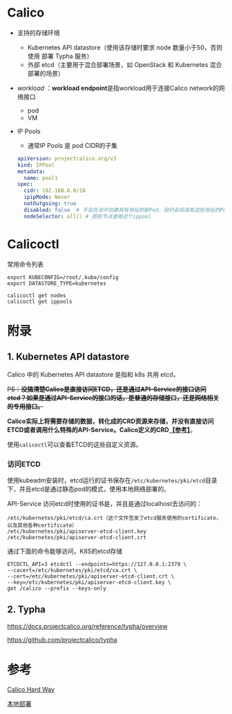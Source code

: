 # Calico

- 支持的存储环境
    - Kubernetes API datastore（使用该存储时要求 node 数量小于50，否则使用 部署  Typha 服务）
    - 外部 etcd（主要用于混合部署场景，如 OpenStack 和 Kubernetes 混合部署的场景）
    
- *workload* ：**workload endpoint**是指workload用于连接Calico network的网络接口

    - pod
    - VM

- IP Pools

    - 通常IP Pools 是 pod CIDR的子集

    ```yaml
    apiVersion: projectcalico.org/v3
    kind: IPPool
    metadata:
      name: pool1
    spec:
      cidr: 192.168.0.0/18
      ipipMode: Never
      natOutgoing: true
      disabled: false  # 不会在池中创建具有地址的新Pod，但仍会将具有这些地址的Pod识别为Calico网络的一部分。
      nodeSelector: all() # 那些节点使用这个ippool
    ```

    

# Calicoctl

常用命令列表

```shell
export KUBECONFIG=/root/.kube/config 
export DATASTORE_TYPE=kubernetes

calicoctl get nodes
calicoctl get ippools
```

# 附录

## 1. Kubernetes API datastore

Calico 中的 Kubernetes API datastore 是指和 k8s 共用 etcd，

~~PS：**没搞清楚Calico是直接访问ETCD，还是通过API-Service的接口访问etcd？如果是通过API-Service的接口的话，是普通的存储接口，还是网络相关的专用接口。**~~

**Calico实际上将需要存储的数据，转化成的CRD资源来存储，并没有直接访问ETCD或者调用什么特殊的API-Service。Calico定义的CRD[【参考】](https://docs.projectcalico.org/manifests/crds.yaml)**。

使用```calicoctl```可以查看ETCD的这些自定义资源。

### 访问ETCD

使用kubeadm安装时，etcd运行的证书保存在```/etc/kubernetes/pki/etcd```目录下，并且etcd是通过静态pod的模式，使用本地网络部署的。

API-Service 访问etcd时使用的证书是，并且是通过localhost去访问的：

```
/etc/kubernetes/pki/etcd/ca.crt（这个文件签发了etcd服务使用的certificate，以及其他各种certificate）
/etc/kubernetes/pki/apiserver-etcd-client.key
/etc/kubernetes/pki/apiserver-etcd-client.crt
```

通过下面的命令能够访问，K8S的etcd存储

```
ETCDCTL_API=3 etcdctl --endpoints=https://127.0.0.1:2379 \
--cacert=/etc/kubernetes/pki/etcd/ca.crt \
--cert=/etc/kubernetes/pki/apiserver-etcd-client.crt \
--key=/etc/kubernetes/pki/apiserver-etcd-client.key \
get /calico --prefix --keys-only
```



## 2. Typha

https://docs.projectcalico.org/reference/typha/overview

https://github.com/projectcalico/typha

# 参考

[Calico Hard Way](https://docs.projectcalico.org/getting-started/kubernetes/hardway/overview)

[本地部署](https://docs.projectcalico.org/getting-started/kubernetes/self-managed-onprem/onpremises)